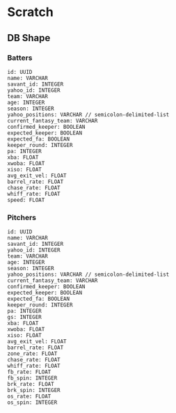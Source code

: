 # Scratch

## DB Shape

### Batters
    id: UUID
    name: VARCHAR
    savant_id: INTEGER
    yahoo_id: INTEGER
    team: VARCHAR
    age: INTEGER
    season: INTEGER
    yahoo_positions: VARCHAR // semicolon-delimited-list
    current_fantasy_team: VARCHAR
    confirmed_keeper: BOOLEAN
    expected_keeper: BOOLEAN
    expected_fa: BOOLEAN
    keeper_round: INTEGER
    pa: INTEGER
    xba: FLOAT
    xwoba: FLOAT
    xiso: FLOAT
    avg_exit_vel: FLOAT
    barrel_rate: FLOAT
    chase_rate: FLOAT
    whiff_rate: FLOAT
    speed: FLOAT

### Pitchers
    id: UUID
    name: VARCHAR
    savant_id: INTEGER
    yahoo_id: INTEGER
    team: VARCHAR
    age: INTEGER
    season: INTEGER
    yahoo_positions: VARCHAR // semicolon-delimited-list
    current_fantasy_team: VARCHAR
    confirmed_keeper: BOOLEAN
    expected_keeper: BOOLEAN
    expected_fa: BOOLEAN
    keeper_round: INTEGER
    pa: INTEGER
    gs: INTEGER
    xba: FLOAT
    xwoba: FLOAT
    xiso: FLOAT
    avg_exit_vel: FLOAT
    barrel_rate: FLOAT
    zone_rate: FLOAT
    chase_rate: FLOAT
    whiff_rate: FLOAT
    fb_rate: FLOAT
    fb_spin: INTEGER
    brk_rate: FLOAT
    brk_spin: INTEGER
    os_rate: FLOAT
    os_spin: INTEGER
